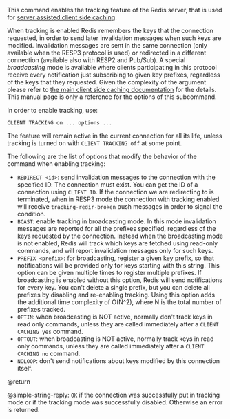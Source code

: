 This command enables the tracking feature of the Redis server, that is used
for [server assisted client side caching](/topics/client-side-caching).

When tracking is enabled Redis remembers the keys that the connection
requested, in order to send later invalidation messages when such keys are
modified. Invalidation messages are sent in the same connection (only available
when the RESP3 protocol is used) or redirected in a different connection
(available also with RESP2 and Pub/Sub). A special *broadcasting* mode is
available where clients participating in this protocol receive every
notification just subscribing to given key prefixes, regardless of the
keys that they requested. Given the complexity of the argument please
refer to [the main client side caching documentation](/topics/client-side-caching) for the details. This manual page is only a reference for the options of this subcommand.

In order to enable tracking, use:

    CLIENT TRACKING on ... options ...

The feature will remain active in the current connection for all its life,
unless tracking is turned on with `CLIENT TRACKING off` at some point.

The following are the list of options that modify the behavior of the
command when enabling tracking:

* `REDIRECT <id>`: send invalidation messages to the connection with the specified ID. The connection must exist. You can get the ID of a connection using `CLIENT ID`. If the connection we are redirecting to is terminated, when in RESP3 mode the connection with tracking enabled will receive `tracking-redir-broken` push messages in order to signal the condition.
* `BCAST`: enable tracking in broadcasting mode. In this mode invalidation messages are reported for all the prefixes specified, regardless of the keys requested by the connection. Instead when the broadcasting mode is not enabled, Redis will track which keys are fetched using read-only commands, and will report invalidation messages only for such keys.
* `PREFIX <prefix>`: for broadcasting, register a given key prefix, so that notifications will be provided only for keys starting with this string. This option can be given multiple times to register multiple prefixes. If broadcasting is enabled without this option, Redis will send notifications for every key. You can't delete a single prefix, but you can delete all prefixes by disabling and re-enabling tracking. Using this option adds the additional time complexity of O(N^2), where N is the total number of prefixes tracked. 
* `OPTIN`: when broadcasting is NOT active, normally don't track keys in read only commands, unless they are called immediately after a `CLIENT CACHING yes` command.
* `OPTOUT`: when broadcasting is NOT active, normally track keys in read only commands, unless they are called immediately after a `CLIENT CACHING no` command.
* `NOLOOP`: don't send notifications about keys modified by this connection itself.

@return

@simple-string-reply: `OK` if the connection was successfully put in tracking mode or if the tracking mode was successfully disabled. Otherwise an error is returned.
